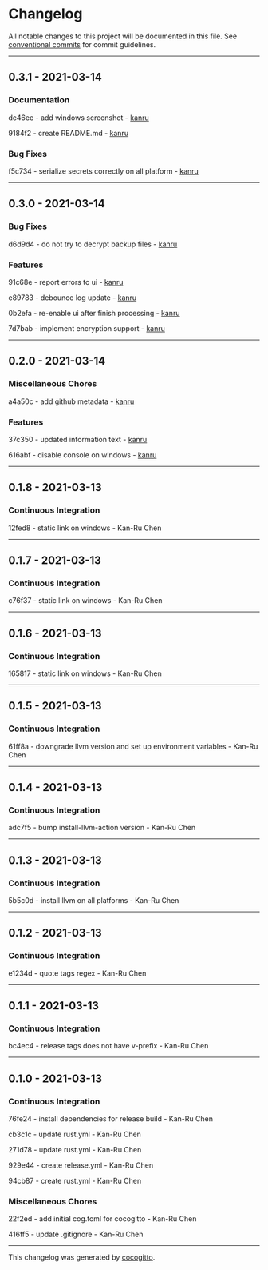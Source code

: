 # Changelog
All notable changes to this project will be documented in this file. See [conventional commits](https://www.conventionalcommits.org/) for commit guidelines.

- - -
## 0.3.1 - 2021-03-14


### Documentation

dc46ee - add windows screenshot - [kanru](https://github.com/kanru)

9184f2 - create README.md - [kanru](https://github.com/kanru)


### Bug Fixes

f5c734 - serialize secrets correctly on all platform - [kanru](https://github.com/kanru)


- - -
## 0.3.0 - 2021-03-14


### Bug Fixes

d6d9d4 - do not try to decrypt backup files - [kanru](https://github.com/kanru)


### Features

91c68e - report errors to ui - [kanru](https://github.com/kanru)

e89783 - debounce log update - [kanru](https://github.com/kanru)

0b2efa - re-enable ui after finish processing - [kanru](https://github.com/kanru)

7d7bab - implement encryption support - [kanru](https://github.com/kanru)


- - -
## 0.2.0 - 2021-03-14


### Miscellaneous Chores

a4a50c - add github metadata - [kanru](https://github.com/kanru)


### Features

37c350 - updated information text - [kanru](https://github.com/kanru)

616abf - disable console on windows - [kanru](https://github.com/kanru)


- - -
## 0.1.8 - 2021-03-13


### Continuous Integration

12fed8 - static link on windows - Kan-Ru Chen


- - -
## 0.1.7 - 2021-03-13


### Continuous Integration

c76f37 - static link on windows - Kan-Ru Chen


- - -
## 0.1.6 - 2021-03-13


### Continuous Integration

165817 - static link on windows - Kan-Ru Chen


- - -
## 0.1.5 - 2021-03-13


### Continuous Integration

61ff8a - downgrade llvm version and set up environment variables - Kan-Ru Chen


- - -
## 0.1.4 - 2021-03-13


### Continuous Integration

adc7f5 - bump install-llvm-action version - Kan-Ru Chen


- - -
## 0.1.3 - 2021-03-13


### Continuous Integration

5b5c0d - install llvm on all platforms - Kan-Ru Chen


- - -
## 0.1.2 - 2021-03-13


### Continuous Integration

e1234d - quote tags regex - Kan-Ru Chen


- - -
## 0.1.1 - 2021-03-13


### Continuous Integration

bc4ec4 - release tags does not have v-prefix - Kan-Ru Chen


- - -
## 0.1.0 - 2021-03-13


### Continuous Integration

76fe24 - install dependencies for release build - Kan-Ru Chen

cb3c1c - update rust.yml - Kan-Ru Chen

271d78 - update rust.yml - Kan-Ru Chen

929e44 - create release.yml - Kan-Ru Chen

94cb87 - create rust.yml - Kan-Ru Chen


### Miscellaneous Chores

22f2ed - add initial cog.toml for cocogitto - Kan-Ru Chen

416ff5 - update .gitignore - Kan-Ru Chen


- - -

This changelog was generated by [cocogitto](https://github.com/oknozor/cocogitto).